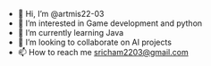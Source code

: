 - 👋 Hi, I’m @artmis22-03
- 👀 I’m interested in Game development and python
- 🌱 I’m currently learning Java
- 💞️ I’m looking to collaborate on AI projects
- 📫 How to reach me sricham2203@gmail.com

<!---
artmis22-03/artmis22-03 is a ✨ special ✨ repository because its `README.md` (this file) appears on your GitHub profile.
You can click the Preview link to take a look at your changes.
--->
